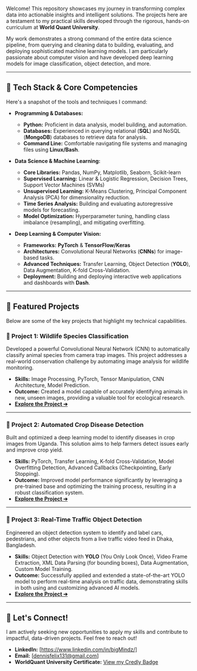 Welcome\! This repository showcases my journey in transforming complex data into actionable insights and intelligent solutions. The projects here are a testament to my practical skills developed through the rigorous, hands-on curriculum at **World Quant University**.

My work demonstrates a strong command of the entire data science pipeline, from querying and cleaning data to building, evaluating, and deploying sophisticated machine learning models. I am particularly passionate about computer vision and have developed deep learning models for image classification, object detection, and more.

-----

## 🔧 Tech Stack & Core Competencies

Here's a snapshot of the tools and techniques I command:

  * **Programming & Databases:**

      * **Python:** Proficient in data analysis, model building, and automation.
      * **Databases:** Experienced in querying relational (**SQL**) and NoSQL (**MongoDB**) databases to retrieve data for analysis.
      * **Command Line:** Comfortable navigating file systems and managing files using **Linux/Bash**.

  * **Data Science & Machine Learning:**

      * **Core Libraries:** Pandas, NumPy, Matplotlib, Seaborn, Scikit-learn
      * **Supervised Learning:** Linear & Logistic Regression, Decision Trees, Support Vector Machines (SVMs)
      * **Unsupervised Learning:** K-Means Clustering, Principal Component Analysis (PCA) for dimensionality reduction.
      * **Time Series Analysis:** Building and evaluating autoregressive models for forecasting.
      * **Model Optimization:** Hyperparameter tuning, handling class imbalance (resampling), and mitigating overfitting.

  * **Deep Learning & Computer Vision:**

      * **Frameworks:** **PyTorch** & **TensorFlow/Keras**
      * **Architectures:** Convolutional Neural Networks (**CNNs**) for image-based tasks.
      * **Advanced Techniques:** Transfer Learning, Object Detection (**YOLO**), Data Augmentation, K-fold Cross-Validation.
      * **Deployment:** Building and deploying interactive web applications and dashboards with **Dash**.

-----

## 🚀 Featured Projects

Below are some of the key projects that highlight my technical capabilities.

### 📸 Project 1: Wildlife Species Classification

Developed a powerful Convolutional Neural Network (CNN) to automatically classify animal species from camera trap images. This project addresses a real-world conservation challenge by automating image analysis for wildlife monitoring.

  * **Skills:** Image Processing, PyTorch, Tensor Manipulation, CNN Architecture, Model Prediction.
  * **Outcome:** Created a model capable of accurately identifying animals in new, unseen images, providing a valuable tool for ecological research.
  * **[Explore the Project ➔](https://github.com/Dennis-Ladan/Data_Science/tree/main/Applied%20AI%20Lab%20-%20WQU/Project%201%3A%20Wild%20Conservation)**

-----

### 🌿 Project 2: Automated Crop Disease Detection

Built and optimized a deep learning model to identify diseases in crop images from Uganda. This solution aims to help farmers detect issues early and improve crop yield.

  * **Skills:** PyTorch, Transfer Learning, K-fold Cross-Validation, Model Overfitting Detection, Advanced Callbacks (Checkpointing, Early Stopping).
  * **Outcome:** Improved model performance significantly by leveraging a pre-trained base and optimizing the training process, resulting in a robust classification system.
  * **[Explore the Project ➔](https://github.com/Dennis-Ladan/Data_Science/tree/main/Applied%20AI%20Lab%20-%20WQU/Project%202%3A%20Crop%20Disease%20in%20Uganda)**

-----

### 🚗 Project 3: Real-Time Traffic Object Detection

Engineered an object detection system to identify and label cars, pedestrians, and other objects from a live traffic video feed in Dhaka, Bangladesh.

  * **Skills:** Object Detection with **YOLO** (You Only Look Once), Video Frame Extraction, XML Data Parsing (for bounding boxes), Data Augmentation, Custom Model Training.
  * **Outcome:** Successfully applied and extended a state-of-the-art YOLO model to perform real-time analysis on traffic data, demonstrating skills in both using and customizing advanced AI models.
  * **[Explore the Project ➔](https://github.com/Dennis-Ladan/Data_Science/tree/main/Applied%20AI%20Lab%20-%20WQU/Project%203:%20Traffic%20Monitoring%20in%20Bangladesh)**

-----

## 🤝 Let's Connect\!

I am actively seeking new opportunities to apply my skills and contribute to impactful, data-driven projects. Feel free to reach out\!

  * **LinkedIn:** [https://www.linkedin.com/in/bigMindz/]
  * **Email:** [dennisfelix131@gmail.com]
  * **WorldQuant University Certificate:** [View my Credly Badge](https://www.credly.com/badges/7e88c1dd-1508-4ca2-9345-45982c0e80a3/linked_in_profile)
